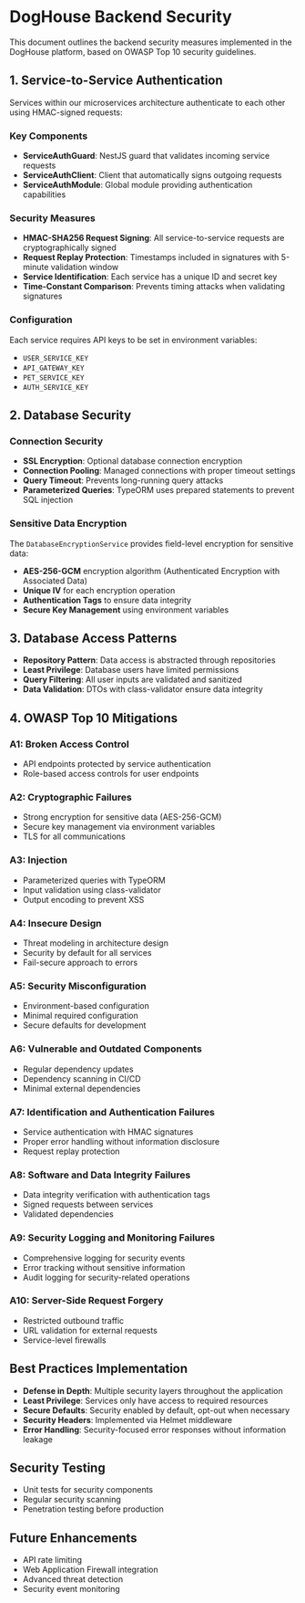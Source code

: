 # DogHouse Backend Security

This document outlines the backend security measures implemented in the DogHouse platform, based on OWASP Top 10 security guidelines.

## 1. Service-to-Service Authentication

Services within our microservices architecture authenticate to each other using HMAC-signed requests:

### Key Components

- **ServiceAuthGuard**: NestJS guard that validates incoming service requests
- **ServiceAuthClient**: Client that automatically signs outgoing requests
- **ServiceAuthModule**: Global module providing authentication capabilities

### Security Measures

- **HMAC-SHA256 Request Signing**: All service-to-service requests are cryptographically signed
- **Request Replay Protection**: Timestamps included in signatures with 5-minute validation window
- **Service Identification**: Each service has a unique ID and secret key
- **Time-Constant Comparison**: Prevents timing attacks when validating signatures

### Configuration

Each service requires API keys to be set in environment variables:
- `USER_SERVICE_KEY`
- `API_GATEWAY_KEY`
- `PET_SERVICE_KEY`
- `AUTH_SERVICE_KEY`

## 2. Database Security

### Connection Security

- **SSL Encryption**: Optional database connection encryption
- **Connection Pooling**: Managed connections with proper timeout settings
- **Query Timeout**: Prevents long-running query attacks
- **Parameterized Queries**: TypeORM uses prepared statements to prevent SQL injection

### Sensitive Data Encryption

The `DatabaseEncryptionService` provides field-level encryption for sensitive data:

- **AES-256-GCM** encryption algorithm (Authenticated Encryption with Associated Data)
- **Unique IV** for each encryption operation
- **Authentication Tags** to ensure data integrity
- **Secure Key Management** using environment variables

## 3. Database Access Patterns

- **Repository Pattern**: Data access is abstracted through repositories
- **Least Privilege**: Database users have limited permissions
- **Query Filtering**: All user inputs are validated and sanitized
- **Data Validation**: DTOs with class-validator ensure data integrity

## 4. OWASP Top 10 Mitigations

### A1: Broken Access Control
- API endpoints protected by service authentication
- Role-based access controls for user endpoints

### A2: Cryptographic Failures
- Strong encryption for sensitive data (AES-256-GCM)
- Secure key management via environment variables
- TLS for all communications

### A3: Injection
- Parameterized queries with TypeORM
- Input validation using class-validator
- Output encoding to prevent XSS

### A4: Insecure Design
- Threat modeling in architecture design
- Security by default for all services
- Fail-secure approach to errors

### A5: Security Misconfiguration
- Environment-based configuration
- Minimal required configuration
- Secure defaults for development

### A6: Vulnerable and Outdated Components
- Regular dependency updates
- Dependency scanning in CI/CD
- Minimal external dependencies

### A7: Identification and Authentication Failures
- Service authentication with HMAC signatures
- Proper error handling without information disclosure
- Request replay protection

### A8: Software and Data Integrity Failures
- Data integrity verification with authentication tags
- Signed requests between services
- Validated dependencies

### A9: Security Logging and Monitoring Failures
- Comprehensive logging for security events
- Error tracking without sensitive information
- Audit logging for security-related operations

### A10: Server-Side Request Forgery
- Restricted outbound traffic
- URL validation for external requests
- Service-level firewalls

## Best Practices Implementation

- **Defense in Depth**: Multiple security layers throughout the application
- **Least Privilege**: Services only have access to required resources
- **Secure Defaults**: Security enabled by default, opt-out when necessary
- **Security Headers**: Implemented via Helmet middleware
- **Error Handling**: Security-focused error responses without information leakage

## Security Testing

- Unit tests for security components
- Regular security scanning
- Penetration testing before production

## Future Enhancements

- API rate limiting
- Web Application Firewall integration
- Advanced threat detection
- Security event monitoring 
